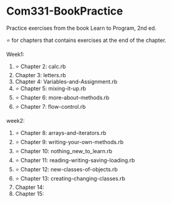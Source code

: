 # Com331-BookPractice
Practice exercises from the book Learn to Program, 2nd ed.

:star: for chapters that contains exercises at the end of the chapter.

Week1:
  1. :star: Chapter 2: calc.rb
  2. Chapter 3: letters.rb
  3. Chapter 4: Variables-and-Assignment.rb
  4. :star: Chapter 5: mixing-it-up.rb
  5. :star: Chapter 6: more-about-methods.rb
  6. :star: Chapter 7: flow-control.rb

week2:
  1. :star: Chapter 8: arrays-and-iterators.rb
  2. :star: Chapter 9: writing-your-own-methods.rb
  3. :star: Chapter 10: nothing_new_to_learn.rb
  4. :star: Chapter 11: reading-writing-saving-loading.rb
  5. :star: Chapter 12: new-classes-of-objects.rb
  6. :star: Chapter 13: creating-changing-classes.rb
  7. Chapter 14:
  8. Chapter 15:
